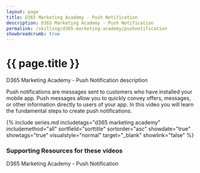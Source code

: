 ```yaml
---
layout: page
title: D365 Marketing Academy - Push Notification
description: D365 Marketing Academy - Push Notification
permalink: /skilling/d365-marketing-academy/pushnotification
showbreadcrumb: true
---
```


# {{ page.title }}

D365 Marketing Academy - Push Notification description

Push notifications are messages sent to customers who have installed your mobile app. Push messages allow you to quickly convey offers, messages, or other information directly to users of your app. In this video you will learn the fundamental steps to create push notifications. 

 {% include series.md 
    includetags="d365 marketing academy" includemethod="all" 
    sortfield="sorttitle" sortorder="asc" showdate="true" showtags="true" 
    visualstyle="normal" target="_blank" showlink="false"
%}

### Supporting Resources for these videos

D365 Marketing Academy - Push Notification
